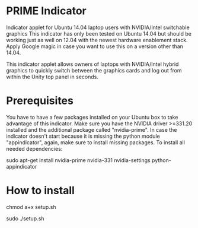 PRIME Indicator
==============
Indicator applet for Ubuntu 14.04 laptop users with NVIDIA/Intel switchable graphics
This indicator has only been tested on Ubuntu 14.04 but should be working just as well
on 12.04 with the newest hardware enablement stack.
Apply Google magic in case you want to use this on a version other than 14.04.

This indicator applet allows owners of laptops with NVIDIA/Intel hybrid graphics to
quickly switch between the graphics cards and log out from within the Unity top panel in seconds.


Prerequisites
==============
You have to have a few packages installed on your Ubuntu box to take advantage of this indicator.
Make sure you have the NVIDIA driver >=331.20 installed and the additional package called "nvidia-prime".
In case the indicator doesn't start because it is missing the python module "appindicator",
again, make sure to install missing packages. To install all needed dependencies:

sudo apt-get install nvidia-prime nvidia-331 nvidia-settings python-appindicator


How to install
==============

chmod a+x setup.sh

sudo ./setup.sh
